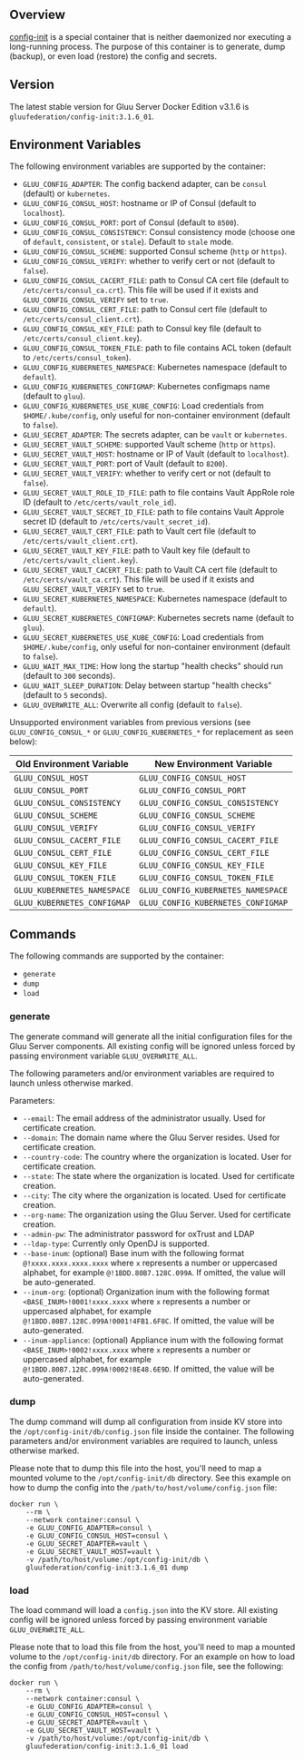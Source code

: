 ## Overview

[config-init](https://github.com/GluuFederation/docker-config-init/tree/3.1.6) is a special container that is neither daemonized nor executing a long-running process. The purpose of this container is to generate, dump (backup), or even load (restore) the config and secrets.

## Version

The latest stable version for Gluu Server Docker Edition v3.1.6 is `gluufederation/config-init:3.1.6_01`.

## Environment Variables

The following environment variables are supported by the container:

- `GLUU_CONFIG_ADAPTER`: The config backend adapter, can be `consul` (default) or `kubernetes`.
- `GLUU_CONFIG_CONSUL_HOST`: hostname or IP of Consul (default to `localhost`).
- `GLUU_CONFIG_CONSUL_PORT`: port of Consul (default to `8500`).
- `GLUU_CONFIG_CONSUL_CONSISTENCY`: Consul consistency mode (choose one of `default`, `consistent`, or `stale`). Default to `stale` mode.
- `GLUU_CONFIG_CONSUL_SCHEME`: supported Consul scheme (`http` or `https`).
- `GLUU_CONFIG_CONSUL_VERIFY`: whether to verify cert or not (default to `false`).
- `GLUU_CONFIG_CONSUL_CACERT_FILE`: path to Consul CA cert file (default to `/etc/certs/consul_ca.crt`). This file will be used if it exists and `GLUU_CONFIG_CONSUL_VERIFY` set to `true`.
- `GLUU_CONFIG_CONSUL_CERT_FILE`: path to Consul cert file (default to `/etc/certs/consul_client.crt`).
- `GLUU_CONFIG_CONSUL_KEY_FILE`: path to Consul key file (default to `/etc/certs/consul_client.key`).
- `GLUU_CONFIG_CONSUL_TOKEN_FILE`: path to file contains ACL token (default to `/etc/certs/consul_token`).
- `GLUU_CONFIG_KUBERNETES_NAMESPACE`: Kubernetes namespace (default to `default`).
- `GLUU_CONFIG_KUBERNETES_CONFIGMAP`: Kubernetes configmaps name (default to `gluu`).
- `GLUU_CONFIG_KUBERNETES_USE_KUBE_CONFIG`: Load credentials from `$HOME/.kube/config`, only useful for non-container environment (default to `false`).
- `GLUU_SECRET_ADAPTER`: The secrets adapter, can be `vault` or `kubernetes`.
- `GLUU_SECRET_VAULT_SCHEME`: supported Vault scheme (`http` or `https`).
- `GLUU_SECRET_VAULT_HOST`: hostname or IP of Vault (default to `localhost`).
- `GLUU_SECRET_VAULT_PORT`: port of Vault (default to `8200`).
- `GLUU_SECRET_VAULT_VERIFY`: whether to verify cert or not (default to `false`).
- `GLUU_SECRET_VAULT_ROLE_ID_FILE`: path to file contains Vault AppRole role ID (default to `/etc/certs/vault_role_id`).
- `GLUU_SECRET_VAULT_SECRET_ID_FILE`: path to file contains Vault Approle secret ID (default to `/etc/certs/vault_secret_id`).
- `GLUU_SECRET_VAULT_CERT_FILE`: path to Vault cert file (default to `/etc/certs/vault_client.crt`).
- `GLUU_SECRET_VAULT_KEY_FILE`: path to Vault key file (default to `/etc/certs/vault_client.key`).
- `GLUU_SECRET_VAULT_CACERT_FILE`: path to Vault CA cert file (default to `/etc/certs/vault_ca.crt`). This file will be used if it exists and `GLUU_SECRET_VAULT_VERIFY` set to `true`.
- `GLUU_SECRET_KUBERNETES_NAMESPACE`: Kubernetes namespace (default to `default`).
- `GLUU_SECRET_KUBERNETES_CONFIGMAP`: Kubernetes secrets name (default to `gluu`).
- `GLUU_SECRET_KUBERNETES_USE_KUBE_CONFIG`: Load credentials from `$HOME/.kube/config`, only useful for non-container environment (default to `false`).
- `GLUU_WAIT_MAX_TIME`: How long the startup "health checks" should run (default to `300` seconds).
- `GLUU_WAIT_SLEEP_DURATION`: Delay between startup "health checks" (default to `5` seconds).
- `GLUU_OVERWRITE_ALL`: Overwrite all config (default to `false`).

Unsupported environment variables from previous versions (see `GLUU_CONFIG_CONSUL_*` or `GLUU_CONFIG_KUBERNETES_*` for replacement as seen below):

| Old Environment Variable      | New Environment Variable              |
| ----------------------------- | ------------------------------------- |
| `GLUU_CONSUL_HOST`            | `GLUU_CONFIG_CONSUL_HOST`             |
| `GLUU_CONSUL_PORT`            | `GLUU_CONFIG_CONSUL_PORT`             |
| `GLUU_CONSUL_CONSISTENCY`     | `GLUU_CONFIG_CONSUL_CONSISTENCY`      |
| `GLUU_CONSUL_SCHEME`          | `GLUU_CONFIG_CONSUL_SCHEME`           |
| `GLUU_CONSUL_VERIFY`          | `GLUU_CONFIG_CONSUL_VERIFY`           |
| `GLUU_CONSUL_CACERT_FILE`     | `GLUU_CONFIG_CONSUL_CACERT_FILE`      |
| `GLUU_CONSUL_CERT_FILE`       | `GLUU_CONFIG_CONSUL_CERT_FILE`        |
| `GLUU_CONSUL_KEY_FILE`        | `GLUU_CONFIG_CONSUL_KEY_FILE`         |
| `GLUU_CONSUL_TOKEN_FILE`      | `GLUU_CONFIG_CONSUL_TOKEN_FILE`       |
| `GLUU_KUBERNETES_NAMESPACE`   | `GLUU_CONFIG_KUBERNETES_NAMESPACE`    |
| `GLUU_KUBERNETES_CONFIGMAP`   | `GLUU_CONFIG_KUBERNETES_CONFIGMAP`    |

## Commands

The following commands are supported by the container:

- `generate`
- `dump`
- `load`

### generate

The generate command will generate all the initial configuration files for the Gluu Server components. All existing config will be ignored unless forced by passing environment variable `GLUU_OVERWRITE_ALL`.

The following parameters and/or environment variables are required to launch unless otherwise marked.

Parameters:

- `--email`: The email address of the administrator usually. Used for certificate creation.
- `--domain`: The domain name where the Gluu Server resides. Used for certificate creation.
- `--country-code`: The country where the organization is located. User for certificate creation.
- `--state`: The state where the organization is located. Used for certificate creation.
- `--city`: The city where the organization is located. Used for certificate creation.
- `--org-name`: The organization using the Gluu Server. Used for certificate creation.
- `--admin-pw`: The administrator password for oxTrust and LDAP
- `--ldap-type`: Currently only OpenDJ is supported.
- `--base-inum`: (optional) Base inum with the following format `@!xxxx.xxxx.xxxx.xxxx` where `x` represents a number or uppercased alphabet, for example `@!1BDD.80B7.128C.099A`. If omitted, the value will be auto-generated.
- `--inum-org`: (optional) Organization inum with the following format `<BASE_INUM>!0001!xxxx.xxxx` where `x` represents a number or uppercased alphabet, for example `@!1BDD.80B7.128C.099A!0001!4FB1.6F8C`. If omitted, the value will be auto-generated.
- `--inum-appliance`: (optional) Appliance inum with the following format `<BASE_INUM>!0002!xxxx.xxxx` where `x` represents a number or uppercased alphabet, for example `@!1BDD.80B7.128C.099A!0002!8E48.6E9D`. If omitted, the value will be auto-generated.

### dump

The dump command will dump all configuration from inside KV store into the `/opt/config-init/db/config.json` file inside the container. The following parameters and/or environment variables are required to launch, unless otherwise marked.

Please note that to dump this file into the host, you'll need to map a mounted volume to the `/opt/config-init/db` directory. See this example on how to dump the config into the `/path/to/host/volume/config.json` file:

    docker run \
        --rm \
        --network container:consul \
        -e GLUU_CONFIG_ADAPTER=consul \
        -e GLUU_CONFIG_CONSUL_HOST=consul \
        -e GLUU_SECRET_ADAPTER=vault \
        -e GLUU_SECRET_VAULT_HOST=vault \
        -v /path/to/host/volume:/opt/config-init/db \
        gluufederation/config-init:3.1.6_01 dump

### load

The load command will load a `config.json` into the KV store. All existing config will be ignored unless forced by passing environment variable `GLUU_OVERWRITE_ALL`.

Please note that to load this file from the host, you'll need to map a mounted volume to the `/opt/config-init/db` directory. For an  example on how to load the config from `/path/to/host/volume/config.json` file, see the following:

    docker run \
        --rm \
        --network container:consul \
        -e GLUU_CONFIG_ADAPTER=consul \
        -e GLUU_CONFIG_CONSUL_HOST=consul \
        -e GLUU_SECRET_ADAPTER=vault \
        -e GLUU_SECRET_VAULT_HOST=vault \
        -v /path/to/host/volume:/opt/config-init/db \
        gluufederation/config-init:3.1.6_01 load
